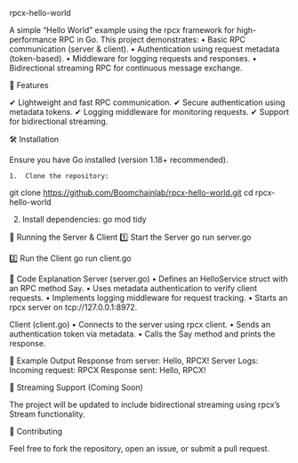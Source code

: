 rpcx-hello-world

A simple “Hello World” example using the rpcx framework for high-performance RPC in Go. This project demonstrates:
	•	Basic RPC communication (server & client).
	•	Authentication using request metadata (token-based).
	•	Middleware for logging requests and responses.
	•	Bidirectional streaming RPC for continuous message exchange.

🚀 Features

✔ Lightweight and fast RPC communication.
✔ Secure authentication using metadata tokens.
✔ Logging middleware for monitoring requests.
✔ Support for bidirectional streaming.


🛠 Installation

Ensure you have Go installed (version 1.18+ recommended).

	1.	Clone the repository:
 git clone https://github.com/Boomchainlab/rpcx-hello-world.git
cd rpcx-hello-world

2.	Install dependencies:
   go mod tidy

   📡 Running the Server & Client
   1️⃣ Start the Server
   go run server.go

  2️⃣ Run the Client
  go run client.go

  📜 Code Explanation
  Server (server.go)
	•	Defines an HelloService struct with an RPC method Say.
	•	Uses metadata authentication to verify client requests.
	•	Implements logging middleware for request tracking.
	•	Starts an rpcx server on tcp://127.0.0.1:8972.

Client (client.go)
	•	Connects to the server using rpcx client.
	•	Sends an authentication token via metadata.
	•	Calls the Say method and prints the response.

🔌 Example Output
Response from server: Hello, RPCX!
Server Logs:
Incoming request: RPCX
Response sent: Hello, RPCX!

📡 Streaming Support (Coming Soon)

The project will be updated to include bidirectional streaming using rpcx’s Stream functionality.

🌟 Contributing

Feel free to fork the repository, open an issue, or submit a pull request.


